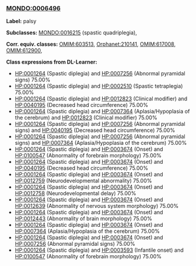 
### [MONDO:0006496](http://purl.obolibrary.org/obo/MONDO_0006496)
**Label:** palsy

**Subclasses:** [MONDO:0016215](http://purl.obolibrary.org/obo/MONDO_0016215) (spastic quadriplegia), 

**Corr. equiv. classes:** [OMIM:603513](http://purl.obolibrary.org/obo/OMIM_603513), [Orphanet:210141](http://www.orpha.net/ORDO/Orphanet_210141), [OMIM:617008](http://purl.obolibrary.org/obo/OMIM_617008), [OMIM:612900](http://purl.obolibrary.org/obo/OMIM_612900), 

**Class expressions from DL-Learner:**

- [HP:0001264](http://purl.obolibrary.org/obo/HP_0001264) (Spastic diplegia) and [HP:0007256](http://purl.obolibrary.org/obo/HP_0007256) (Abnormal pyramidal signs) 75.00%
- [HP:0001264](http://purl.obolibrary.org/obo/HP_0001264) (Spastic diplegia) and [HP:0002510](http://purl.obolibrary.org/obo/HP_0002510) (Spastic tetraplegia) 75.00%
- [HP:0001264](http://purl.obolibrary.org/obo/HP_0001264) (Spastic diplegia) and [HP:0012823](http://purl.obolibrary.org/obo/HP_0012823) (Clinical modifier) and [HP:0040195](http://purl.obolibrary.org/obo/HP_0040195) (Decreased head circumference) 75.00%
- [HP:0001264](http://purl.obolibrary.org/obo/HP_0001264) (Spastic diplegia) and [HP:0007364](http://purl.obolibrary.org/obo/HP_0007364) (Aplasia/Hypoplasia of the cerebrum) and [HP:0012823](http://purl.obolibrary.org/obo/HP_0012823) (Clinical modifier) 75.00%
- [HP:0001264](http://purl.obolibrary.org/obo/HP_0001264) (Spastic diplegia) and [HP:0007256](http://purl.obolibrary.org/obo/HP_0007256) (Abnormal pyramidal signs) and [HP:0040195](http://purl.obolibrary.org/obo/HP_0040195) (Decreased head circumference) 75.00%
- [HP:0001264](http://purl.obolibrary.org/obo/HP_0001264) (Spastic diplegia) and [HP:0007256](http://purl.obolibrary.org/obo/HP_0007256) (Abnormal pyramidal signs) and [HP:0007364](http://purl.obolibrary.org/obo/HP_0007364) (Aplasia/Hypoplasia of the cerebrum) 75.00%
- [HP:0001264](http://purl.obolibrary.org/obo/HP_0001264) (Spastic diplegia) and [HP:0003674](http://purl.obolibrary.org/obo/HP_0003674) (Onset) and [HP:0100547](http://purl.obolibrary.org/obo/HP_0100547) (Abnormality of forebrain morphology) 75.00%
- [HP:0001264](http://purl.obolibrary.org/obo/HP_0001264) (Spastic diplegia) and [HP:0003674](http://purl.obolibrary.org/obo/HP_0003674) (Onset) and [HP:0040195](http://purl.obolibrary.org/obo/HP_0040195) (Decreased head circumference) 75.00%
- [HP:0001264](http://purl.obolibrary.org/obo/HP_0001264) (Spastic diplegia) and [HP:0003674](http://purl.obolibrary.org/obo/HP_0003674) (Onset) and [HP:0012759](http://purl.obolibrary.org/obo/HP_0012759) (Neurodevelopmental abnormality) 75.00%
- [HP:0001264](http://purl.obolibrary.org/obo/HP_0001264) (Spastic diplegia) and [HP:0003674](http://purl.obolibrary.org/obo/HP_0003674) (Onset) and [HP:0012758](http://purl.obolibrary.org/obo/HP_0012758) (Neurodevelopmental delay) 75.00%
- [HP:0001264](http://purl.obolibrary.org/obo/HP_0001264) (Spastic diplegia) and [HP:0003674](http://purl.obolibrary.org/obo/HP_0003674) (Onset) and [HP:0012639](http://purl.obolibrary.org/obo/HP_0012639) (Abnormality of nervous system morphology) 75.00%
- [HP:0001264](http://purl.obolibrary.org/obo/HP_0001264) (Spastic diplegia) and [HP:0003674](http://purl.obolibrary.org/obo/HP_0003674) (Onset) and [HP:0012443](http://purl.obolibrary.org/obo/HP_0012443) (Abnormality of brain morphology) 75.00%
- [HP:0001264](http://purl.obolibrary.org/obo/HP_0001264) (Spastic diplegia) and [HP:0003674](http://purl.obolibrary.org/obo/HP_0003674) (Onset) and [HP:0007364](http://purl.obolibrary.org/obo/HP_0007364) (Aplasia/Hypoplasia of the cerebrum) 75.00%
- [HP:0001264](http://purl.obolibrary.org/obo/HP_0001264) (Spastic diplegia) and [HP:0003674](http://purl.obolibrary.org/obo/HP_0003674) (Onset) and [HP:0007256](http://purl.obolibrary.org/obo/HP_0007256) (Abnormal pyramidal signs) 75.00%
- [HP:0001264](http://purl.obolibrary.org/obo/HP_0001264) (Spastic diplegia) and [HP:0003593](http://purl.obolibrary.org/obo/HP_0003593) (Infantile onset) and [HP:0100547](http://purl.obolibrary.org/obo/HP_0100547) (Abnormality of forebrain morphology) 75.00%



